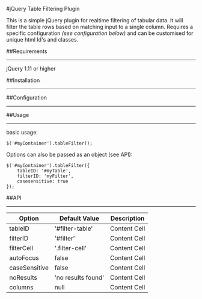 #jQuery Table Filtering Plugin

This is a simple jQuery plugin for realtime filtering of tabular data. It will filter the table rows based on matching input to a single column. Requires a specific configuration *(see configuration below)* and can be customised for unique html Id's and classes.

##Requirements
***
jQuery 1.11 or higher

##Installation
***

##Configuration
***

##Usage
***

basic usage:

    $('#myContainer').tableFilter();

Options can also be passed as an object (see API):

    $('#myContainer').tableFilter({
		tableID: '#myTable', 
		filterID: 'myFilter', 
		casesensitive: true
	});

##API
***

Option        | Default Value      | Description
------------- | ------------------ | -------------
tableID       | '#filter-table'    | Content Cell
filterID      | '#filter'          | Content Cell
filterCell    | '.filter-cell'     | Content Cell
autoFocus     | false              | Content Cell
caseSensitive | false              | Content Cell
noResults     | 'no results found' | Content Cell
columns       | null               | Content Cell